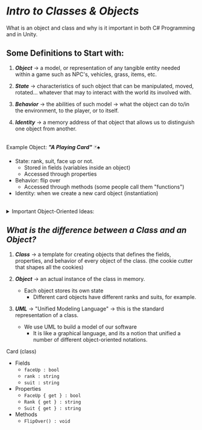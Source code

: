 # ***Intro to Classes & Objects***
What is an object and class and why is it important in both C# Programming and in Unity.

## Some Definitions to Start with:

1. ***Object*** → a model, or representation of any tangible entity needed within a game such as NPC's, vehicles, grass, items, etc. 

2. ***State*** → characteristics of such object that can be manipulated, moved, rotated... whatever that may to interact with the world its involved with.

3. ***Behavior*** → the abilities of such model → what the object can do to/in the environment, to the player, or to itself.  

4. ***Identity*** → a memory address of that object that allows us to distinguish one object from another.
<br/><br/>

Example Object: ***"A Playing Card"*** 🃏♠
- State: rank, suit, face up or not.
    - Stored in fields (variables inside an object)
    - Accessed through properties
- Behavior: flip over
    - Accessed through methods (some people call them "functions")
- Identity: when we create a new card object (instantiation)
<br/><br/>

<details>
<summary> Important Object-Oriented Ideas: </summary>

* ***Encapsuation*** → a capsule of the behavior and the data stored in the object's state. 

* ***Information Hiding*** → the consumers of the class get access to properties and behaviors from the outside of the encapsulation, however they do not understand the object as a whole. Dr. T compares it to a "black box".

* Any variable that is declared to be of a class is actually a ***Reference Type*** → the bits in memory are actually a memory address of that variable where it lives rather than it being a value.

</details>

## ***What is the difference between a Class and an Object?***

1. ***Class*** → a template for creating objects that defines the fields, properties, and behavior of every object of the class. (the cookie cutter that shapes all the cookies)

2. ***Object*** → an actual instance of the class in memory.
    - Each object stores its own state
        - Different card objects have different ranks and suits, for example.

3. ***UML*** → "Unified Modeling Language" → this is the standard representation of a class.
    - We use UML to build a model of our software
        - It is like a graphical language, and its a notion that unified a number of different object-oriented notations.

Card (class)
- Fields
    - `faceUp : bool`
    - `rank : string`
    - `suit : string`
- Properties
    - `FaceUp { get } : bool`
    - `Rank { get } : string`
    - `Suit { get } : string`
- Methods
    - `FlipOver() : void`

